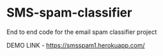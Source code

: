 # SMS-spam-classifier
End to end code for the email spam classifier project

DEMO LINK - https://smsspam1.herokuapp.com/

